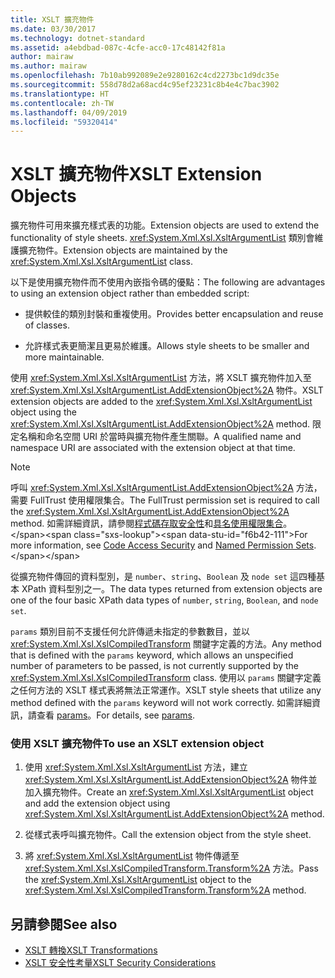 ```yaml
---
title: XSLT 擴充物件
ms.date: 03/30/2017
ms.technology: dotnet-standard
ms.assetid: a4ebdbad-087c-4cfe-acc0-17c48142f81a
author: mairaw
ms.author: mairaw
ms.openlocfilehash: 7b10ab992089e2e9280162c4cd2273bc1d9dc35e
ms.sourcegitcommit: 558d78d2a68acd4c95ef23231c8b4e4c7bac3902
ms.translationtype: HT
ms.contentlocale: zh-TW
ms.lasthandoff: 04/09/2019
ms.locfileid: "59320414"
---
```

# <a name="xslt-extension-objects"></a><span data-ttu-id="f6b42-102">XSLT 擴充物件</span><span class="sxs-lookup"><span data-stu-id="f6b42-102">XSLT Extension Objects</span></span>
<span data-ttu-id="f6b42-103">擴充物件可用來擴充樣式表的功能。</span><span class="sxs-lookup"><span data-stu-id="f6b42-103">Extension objects are used to extend the functionality of style sheets.</span></span> <span data-ttu-id="f6b42-104"><xref:System.Xml.Xsl.XsltArgumentList> 類別會維護擴充物件。</span><span class="sxs-lookup"><span data-stu-id="f6b42-104">Extension objects are maintained by the <xref:System.Xml.Xsl.XsltArgumentList> class.</span></span>  
  
 <span data-ttu-id="f6b42-105">以下是使用擴充物件而不使用內嵌指令碼的優點：</span><span class="sxs-lookup"><span data-stu-id="f6b42-105">The following are advantages to using an extension object rather than embedded script:</span></span>  
  
-   <span data-ttu-id="f6b42-106">提供較佳的類別封裝和重複使用。</span><span class="sxs-lookup"><span data-stu-id="f6b42-106">Provides better encapsulation and reuse of classes.</span></span>  
  
-   <span data-ttu-id="f6b42-107">允許樣式表更簡潔且更易於維護。</span><span class="sxs-lookup"><span data-stu-id="f6b42-107">Allows style sheets to be smaller and more maintainable.</span></span>  
  
 <span data-ttu-id="f6b42-108">使用 <xref:System.Xml.Xsl.XsltArgumentList> 方法，將 XSLT 擴充物件加入至 <xref:System.Xml.Xsl.XsltArgumentList.AddExtensionObject%2A> 物件。</span><span class="sxs-lookup"><span data-stu-id="f6b42-108">XSLT extension objects are added to the <xref:System.Xml.Xsl.XsltArgumentList> object using the <xref:System.Xml.Xsl.XsltArgumentList.AddExtensionObject%2A> method.</span></span> <span data-ttu-id="f6b42-109">限定名稱和命名空間 URI 於當時與擴充物件產生關聯。</span><span class="sxs-lookup"><span data-stu-id="f6b42-109">A qualified name and namespace URI are associated with the extension object at that time.</span></span>  
  
> [!NOTE]
>  <span data-ttu-id="f6b42-110">呼叫 <xref:System.Xml.Xsl.XsltArgumentList.AddExtensionObject%2A> 方法，需要 FullTrust 使用權限集合。</span><span class="sxs-lookup"><span data-stu-id="f6b42-110">The FullTrust permission set is required to call the <xref:System.Xml.Xsl.XsltArgumentList.AddExtensionObject%2A> method.</span></span> <span data-ttu-id="f6b42-111">如需詳細資訊，請參閱[程式碼存取安全性](../../../../docs/framework/misc/code-access-security.md)和[具名使用權限集合](https://docs.microsoft.com/previous-versions/dotnet/netframework-4.0/4652tyx7(v=vs.100))。</span><span class="sxs-lookup"><span data-stu-id="f6b42-111">For more information, see [Code Access Security](../../../../docs/framework/misc/code-access-security.md) and [Named Permission Sets](https://docs.microsoft.com/previous-versions/dotnet/netframework-4.0/4652tyx7(v=vs.100)).</span></span>  
  
 <span data-ttu-id="f6b42-112">從擴充物件傳回的資料型別，是 `number`、`string`、`Boolean` 及 `node set` 這四種基本 XPath 資料型別之一。</span><span class="sxs-lookup"><span data-stu-id="f6b42-112">The data types returned from extension objects are one of the four basic XPath data types of `number`, `string`, `Boolean`, and `node set`.</span></span>  
  
 <span data-ttu-id="f6b42-113">`params` 類別目前不支援任何允許傳遞未指定的參數數目，並以 <xref:System.Xml.Xsl.XslCompiledTransform> 關鍵字定義的方法。</span><span class="sxs-lookup"><span data-stu-id="f6b42-113">Any method that is defined with the `params` keyword, which allows an unspecified number of parameters to be passed, is not currently supported by the <xref:System.Xml.Xsl.XslCompiledTransform> class.</span></span> <span data-ttu-id="f6b42-114">使用以 `params` 關鍵字定義之任何方法的 XSLT 樣式表將無法正常運作。</span><span class="sxs-lookup"><span data-stu-id="f6b42-114">XSLT style sheets that utilize any method defined with the `params` keyword will not work correctly.</span></span> <span data-ttu-id="f6b42-115">如需詳細資訊，請查看 [params](~/docs/csharp/language-reference/keywords/params.md)。</span><span class="sxs-lookup"><span data-stu-id="f6b42-115">For details, see [params](~/docs/csharp/language-reference/keywords/params.md).</span></span>  
  
### <a name="to-use-an-xslt-extension-object"></a><span data-ttu-id="f6b42-116">使用 XSLT 擴充物件</span><span class="sxs-lookup"><span data-stu-id="f6b42-116">To use an XSLT extension object</span></span>  
  
1. <span data-ttu-id="f6b42-117">使用 <xref:System.Xml.Xsl.XsltArgumentList> 方法，建立 <xref:System.Xml.Xsl.XsltArgumentList.AddExtensionObject%2A> 物件並加入擴充物件。</span><span class="sxs-lookup"><span data-stu-id="f6b42-117">Create an <xref:System.Xml.Xsl.XsltArgumentList> object and add the extension object using <xref:System.Xml.Xsl.XsltArgumentList.AddExtensionObject%2A> method.</span></span>  
  
2. <span data-ttu-id="f6b42-118">從樣式表呼叫擴充物件。</span><span class="sxs-lookup"><span data-stu-id="f6b42-118">Call the extension object from the style sheet.</span></span>  
  
3. <span data-ttu-id="f6b42-119">將 <xref:System.Xml.Xsl.XsltArgumentList> 物件傳遞至 <xref:System.Xml.Xsl.XslCompiledTransform.Transform%2A> 方法。</span><span class="sxs-lookup"><span data-stu-id="f6b42-119">Pass the <xref:System.Xml.Xsl.XsltArgumentList> object to the <xref:System.Xml.Xsl.XslCompiledTransform.Transform%2A> method.</span></span>  
  
## <a name="see-also"></a><span data-ttu-id="f6b42-120">另請參閱</span><span class="sxs-lookup"><span data-stu-id="f6b42-120">See also</span></span>

- [<span data-ttu-id="f6b42-121">XSLT 轉換</span><span class="sxs-lookup"><span data-stu-id="f6b42-121">XSLT Transformations</span></span>](../../../../docs/standard/data/xml/xslt-transformations.md)
- [<span data-ttu-id="f6b42-122">XSLT 安全性考量</span><span class="sxs-lookup"><span data-stu-id="f6b42-122">XSLT Security Considerations</span></span>](../../../../docs/standard/data/xml/xslt-security-considerations.md)
